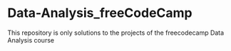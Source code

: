 # Data-Analysis_freeCodeCamp
This repository is only solutions to the projects of the freecodecamp Data Analysis course
